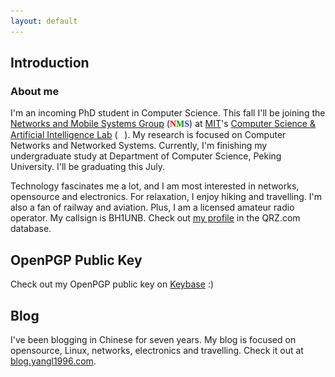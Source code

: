 ```yaml
---
layout: default 
---
```


## Introduction

### About me

I'm an incoming PhD student in Computer Science. This fall I'll be joining the [Networks and Mobile Systems Group](http://nms.csail.mit.edu) (<font face="Trebuchet MS"><b><font color="#FF0000">N</font><font color="#009900">M</font><font color="#3333FF">S</font></b></font>) at [MIT](http://web.mit.edu/)'s [Computer Science & Artificial Intelligence Lab](https://www.csail.mit.edu) (<img src="static/MIT_logo.svg" alt="MIT" height="1em"> <img src="static/CSAIL.svg" alt="CSAIL" height="1em">). My research is focused on Computer Networks and Networked Systems. Currently, I'm finishing my undergraduate study at Department of Computer Science, Peking University. I'll be graduating this July.

Technology fascinates me a lot, and I am most interested in networks, opensource and electronics. For relaxation, I enjoy hiking and travelling. I'm also a fan of railway and aviation. Plus, I am a licensed amateur radio operator. My callsign is BH1UNB. Check out [my profile](https://www.qrz.com/db/BH1UNB) in the QRZ.com database.

## OpenPGP Public Key

Check out my OpenPGP public key on [Keybase](https://keybase.io/yangl1996) :)

## Blog

I've been blogging in Chinese for seven years. My blog is focused on opensource, Linux, networks, electronics and travelling. Check it out at [blog.yangl1996.com](http://blog.yangl1996.com).
